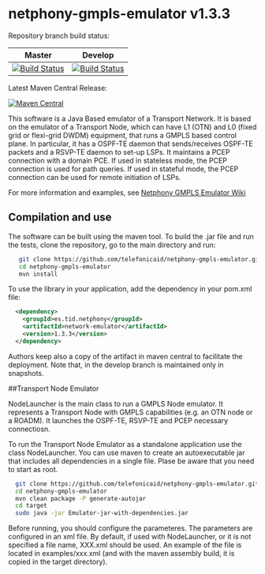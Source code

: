 netphony-gmpls-emulator v1.3.3
===================
Repository branch build status:

| **Master**  | **Develop**   |
|:---:|:---:|
| [![Build Status](https://travis-ci.org/telefonicaid/netphony-gmpls-emulator.svg?branch=master)](https://travis-ci.org/telefonicaid/netphony-gmpls-emulator) | [![Build Status](https://travis-ci.org/telefonicaid/netphony-gmpls-emulator.svg?branch=develop)](https://travis-ci.org/telefonicaid/netphony-gmpls-emulator) |

Latest Maven Central Release: 

[![Maven Central](https://maven-badges.herokuapp.com/maven-central/es.tid.netphony/network-emulator/badge.svg?style=flat-square)](https://maven-badges.herokuapp.com/maven-central/es.tid.netphony/network-emulator/)

This software is a Java Based emulator of a Transport Network. It is based on the emulator of a Transport Node, which can have L1 (OTN) and L0 (fixed grid or flexi-grid DWDM) equipment, that runs a GMPLS based control plane. In particular, it has a OSPF-TE daemon that sends/receives OSPF-TE packets and a RSVP-TE daemon to set-up LSPs. It maintains a PCEP connection with a domain PCE. If used in stateless mode, the PCEP connection is used for path queries. If used in stateful mode, the PCEP connection can be used for remote initiation of LSPs.

For more information and examples, see [Netphony GMPLS Emulator Wiki](https://github.com/telefonicaid/netphony-gmpls-emulator/wiki)
## Compilation and use

The software can be built using the maven tool. 
To build the .jar file and run the tests, clone the repository, go to the main directory and run:
 ```bash
    git clone https://github.com/telefonicaid/netphony-gmpls-emulator.git
    cd netphony-gmpls-emulator
    mvn install
 ```
 To use the library in your application, add the dependency in your pom.xml file:
  ```xml
    <dependency>
      <groupId>es.tid.netphony</groupId>
      <artifactId>network-emulator</artifactId>
      <version>1.3.3</version>
    </dependency>
 ```
  Authors keep also a copy of the artifact in maven central to facilitate the deployment. 
  Note that, in the develop branch is maintained only in snapshots.
  
##Transport Node Emulator

NodeLauncher is the main class to run a GMPLS Node emulator. It represents a Transport Node with GMPLS capabilities (e.g. an OTN node or a ROADM). It launches the OSPF-TE, RSVP-TE and PCEP necessary connectiosn. 

To run the Transport Node Emulator as a standalone application use the class NodeLauncher. You can use maven to create an autoexecutable jar that includes all dependencies in a single file. Plase be aware that you need to start as root.
  ```bash
    git clone https://github.com/telefonicaid/netphony-gmpls-emulator.git
    cd netphony-gmpls-emulator
    mvn clean package -P generate-autojar
    cd target
    sudo java -jar Emulator-jar-with-dependencies.jar 
 ```
 
 Before running, you should configure the parameteres. The parameters are configured in an xml file. By default, if used with NodeLauncher, or it is not specified a file name, XXX.xml should be used. An example of the file is located in examples/xxx.xml (and with the maven assembly build, it is copied in the target directory).

